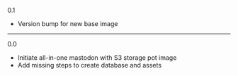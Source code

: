 0.1

* Version bump for new base image

---

0.0

* Initiate all-in-one mastodon with S3 storage pot image
* Add missing steps to create database and assets